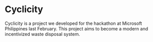 # Cyclicity
Cyclicity is a project we developed for the hackathon at Microsoft Philippines last February. This project aims to become a modern and incentivized waste disposal system.
